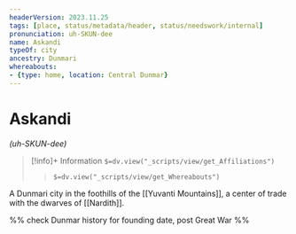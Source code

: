 ```yaml
---
headerVersion: 2023.11.25
tags: [place, status/metadata/header, status/needswork/internal]
pronunciation: uh-SKUN-dee
name: Askandi
typeOf: city
ancestry: Dunmari
whereabouts:
- {type: home, location: Central Dunmar}
---
```

# Askandi
*(uh-SKUN-dee)*
>[!info]+ Information
> `$=dv.view("_scripts/view/get_Affiliations")`
>> `$=dv.view("_scripts/view/get_Whereabouts")`

A Dunmari city in the foothills of the [[Yuvanti Mountains]], a center of trade with the dwarves of [[Nardith]]. 

%% check Dunmar history for founding date, post Great War %%